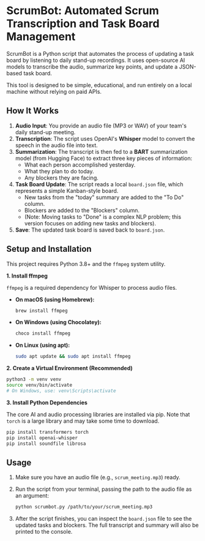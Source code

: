 # ScrumBot: Automated Scrum Transcription and Task Board Management

ScrumBot is a Python script that automates the process of updating a task board by listening to daily stand-up recordings. It uses open-source AI models to transcribe the audio, summarize key points, and update a JSON-based task board.

This tool is designed to be simple, educational, and run entirely on a local machine without relying on paid APIs.

## How It Works

1.  **Audio Input**: You provide an audio file (MP3 or WAV) of your team's daily stand-up meeting.
2.  **Transcription**: The script uses OpenAI's **Whisper** model to convert the speech in the audio file into text.
3.  **Summarization**: The transcript is then fed to a **BART** summarization model (from Hugging Face) to extract three key pieces of information:
    *   What each person accomplished yesterday.
    *   What they plan to do today.
    *   Any blockers they are facing.
4.  **Task Board Update**: The script reads a local `board.json` file, which represents a simple Kanban-style board.
    *   New tasks from the "today" summary are added to the "To Do" column.
    *   Blockers are added to the "Blockers" column.
    *   (Note: Moving tasks to "Done" is a complex NLP problem; this version focuses on adding new tasks and blockers).
5.  **Save**: The updated task board is saved back to `board.json`.

## Setup and Installation

This project requires Python 3.8+ and the `ffmpeg` system utility.

**1. Install ffmpeg**

`ffmpeg` is a required dependency for Whisper to process audio files.

*   **On macOS (using Homebrew):**
    ```bash
    brew install ffmpeg
    ```
*   **On Windows (using Chocolatey):**
    ```bash
    choco install ffmpeg
    ```
*   **On Linux (using apt):**
    ```bash
    sudo apt update && sudo apt install ffmpeg
    ```

**2. Create a Virtual Environment (Recommended)**

```bash
python3 -m venv venv
source venv/bin/activate
# On Windows, use: venv\Scripts\activate
```

**3. Install Python Dependencies**

The core AI and audio processing libraries are installed via pip. Note that `torch` is a large library and may take some time to download.

```bash
pip install transformers torch
pip install openai-whisper
pip install soundfile librosa
```

## Usage

1.  Make sure you have an audio file (e.g., `scrum_meeting.mp3`) ready.
2.  Run the script from your terminal, passing the path to the audio file as an argument:

    ```bash
    python scrumbot.py /path/to/your/scrum_meeting.mp3
    ```

3.  After the script finishes, you can inspect the `board.json` file to see the updated tasks and blockers. The full transcript and summary will also be printed to the console.

